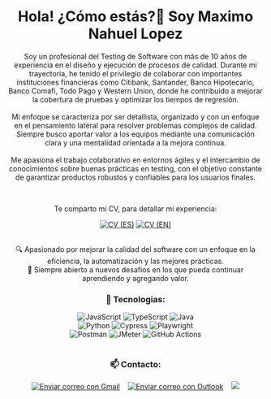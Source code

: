 <h1 align="center">Hola! ¿Cómo estás?👋 Soy Maximo Nahuel Lopez </h1>

<div align="center">
<p>
Soy un profesional del Testing de Software con más de 10 años de experiencia en el diseño y ejecución de procesos de calidad. Durante mi trayectoria, he tenido el privilegio de colaborar con importantes instituciones financieras como Citibank, Santander, Banco Hipotecario, Banco Comafi, Todo Pago y Western Union, donde he contribuido a mejorar la cobertura de pruebas y optimizar los tiempos de regresión. <br> <br> Mi enfoque se caracteriza por ser detallista, organizado y con un enfoque en el pensamiento lateral para resolver problemas complejos de calidad. Siempre busco aportar valor a los equipos mediante una comunicación clara y una mentalidad orientada a la mejora continua. <br> <br> Me apasiona el trabajo colaborativo en entornos ágiles y el intercambio de conocimientos sobre buenas prácticas en testing, con el objetivo constante de garantizar productos robustos y confiables para los usuarios finales.
</p>
    <br>
<p>Te comparto mi CV, para detallar mi experiencia:</p>

[![CV (ES)](https://img.shields.io/badge/CV%20(ES)-red?style=flat&logo=pdf)](https://github.com/maximolpz/portfolio/blob/main/CVESMaximoNahuelLopez.pdf)
[![CV (EN)](https://img.shields.io/badge/CV%20(EN)-blue?style=flat&logo=pdf)](https://github.com/maximolpz/portfolio/blob/main/CVENMaximoNahuelLopez.pdf)
<br>
    <br>
    <p>
    🔍 Apasionado por mejorar la calidad del software con un enfoque en la eficiencia, la automatización y las mejores prácticas.
    <br>
    🚀 Siempre abierto a nuevos desafíos en los que pueda continuar aprendiendo y agregando valor.
    </p>    
</div> 
<div align="center">
    
### 🚀 Tecnologias:
![JavaScript](https://img.shields.io/badge/-JavaScript-F7DF1E?style=for-the-badge&logo=javascript&logoColor=000)
![TypeScript](https://img.shields.io/badge/-TypeScript-007ACC?style=for-the-badge&logo=typescript&logoColor=fff)
![Java](https://img.shields.io/badge/-Java-ED8B00?style=for-the-badge&logo=openjdk&logoColor=fff)
<br>
![Python](https://img.shields.io/badge/-Python-3776AB?style=for-the-badge&logo=python&logoColor=fff)
![Cypress](https://img.shields.io/badge/-Cypress-17202C?style=for-the-badge&logo=cypress&logoColor=fff)
![Playwright](https://img.shields.io/badge/-Playwright-45ba63?style=for-the-badge&logo=playwright&logoColor=fff)
<br>
![Postman](https://img.shields.io/badge/-Postman-FF6C37?style=for-the-badge&logo=postman&logoColor=fff)
![JMeter](https://img.shields.io/badge/-JMeter-D22128?style=for-the-badge&logo=apachejmeter&logoColor=fff)
![GitHub Actions](https://img.shields.io/badge/-GitHub%20Actions-2088FF?style=for-the-badge&logo=github-actions&logoColor=white)
<br>
<br>
<h3 align="center">📫 Contacto:</h3>
    <p align="center">
      <a href="https://mail.google.com/mail/?view=cm&fs=1&to=max.lpz88@icloud.com&su=Contacto%20desde%20GitHub%20- &body=Hola%20Máximo,%20vi%20tu%20perfil%20en%20GitHub%20y%20me%20gustaría%20saber%20más%20sobre%20tus%20servicios%20y/o%20pactar%20una%20meet." target="_blank"><img src="https://img.shields.io/badge/-               Gmail-EA4335?style=for-the-badge&logo=Gmail&logoColor=white" alt="Enviar correo con Gmail"></a>
        &nbsp;&nbsp;
       <a href="https://outlook.live.com/owa/?rru=compose&to=max.lpz88@icloud.com&su=Contacto%20desde%20GitHub%20- &body=Hola%20Máximo,%20vi%20tu%20perfil%20en%20GitHub%20y%20me%20gustaría%20saber%20más%20sobre%20tus%20servicios%20y/o%20pactar%20una%20meet." target="_blank"><img src="https://img.shields.io/badge/-            Outlook-0078D4?style=for-the-badge&logo=Outlook&logoColor=white" alt="Enviar correo con Outlook"></a>
        &nbsp;&nbsp;
      <a href="https://linkedin.com/in/maximonahuellopez" target="_blank"><img src="https://img.shields.io/badge/-LinkedIn-%230077B5?style=for-the-badge&logo=linkedin&logoColor=white&padding=5px"></a>
    </p>
</div> 




